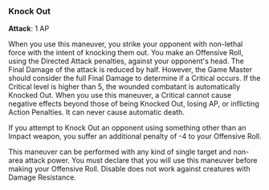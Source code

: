 ### Knock Out
**Attack**: 1 AP

When you use this maneuver, you strike your opponent with non-lethal force with the intent of knocking them out. You make an Offensive Roll, using the Directed Attack penalties, against your opponent's head. The Final Damage of the attack is reduced by half. However, the Game Master should consider the full Final Damage to determine if a Critical occurs. If the Critical level is higher than 5, the wounded combatant is automatically Knocked Out. When you use this maneuver, a Critical cannot cause negative effects beyond those of being Knocked Out, losing AP, or inflicting Action Penalties. It can never cause automatic death. 

If you attempt to Knock Out an opponent using something other than an Impact weapon, you suffer an additional penalty of -4 to your Offensive Roll. 

This maneuver can be performed with any kind of single target and non-area attack power. You must declare that you will use this maneuver before making your Offensive Roll. Disable does not work against creatures with Damage Resistance.